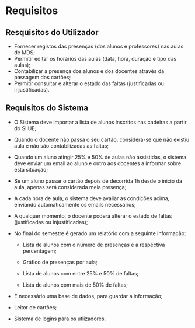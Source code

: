 # Requisitos

## Resquisitos do Utilizador

- Fornecer registos das presenças (dos alunos e professores) nas aulas de MDS;
- Permitir editar os horários das aulas (data, hora, duração e tipo das aulas);
- Contabilizar a presença dos alunos e dos docentes através da passagem dos cartões;
- Permitir consultar e alterar o estado das faltas (justificadas ou injustificadas).

## Requisitos do Sistema

- O Sistema deve importar a lista de alunos inscritos nas cadeiras a partir do SIIUE;

- Quando o docente não passa o seu cartão, considera-se que não existiu aula e não são contabilizadas as faltas;

- Quando um aluno atingir 25% e 50% de aulas não assistidas, o sistema deve enviar um email ao aluno e outro aos docentes a informar sobre esta situação;

- Se um aluno passar o cartão depois de decorrida 1h desde o inicio da aula, apenas será considerada meia presença;

- A cada hora de aula, o sistema deve avaliar as condições acima, enviando automaticamente os emails necessários;

- A qualquer momento, o docente poderá alterar o estado de faltas (justificadas ou injustificadas);

- No final do semestre é gerado um relatório com a seguinte informação:

	- Lista de alunos com o número de presenças e a respectiva percentagem;

	- Gráfico de presenças por aula;

	- Lista de alunos com entre 25% e 50% de faltas;
	
	- Lista de alunos com mais de 50% de faltas;

- É necessário uma base de dados, para guardar a informação;

- Leitor de cartões;

- Sistema de logins para os utlizadores.
